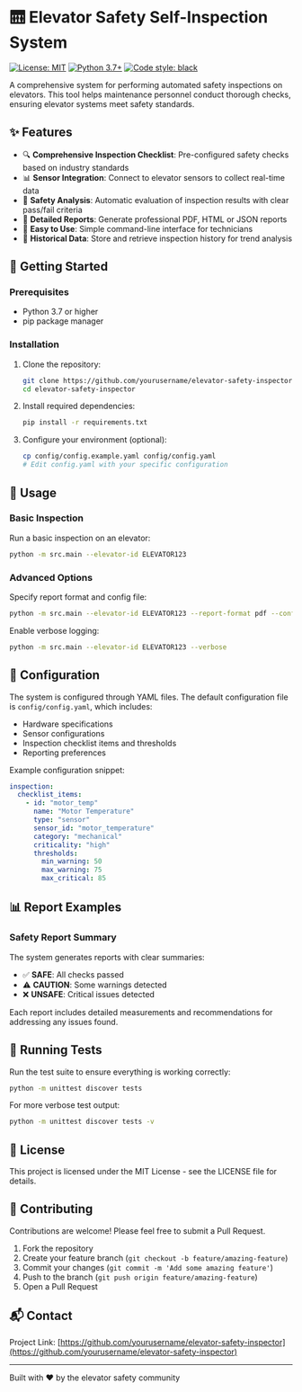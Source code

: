 # 🛗 Elevator Safety Self-Inspection System

[![License: MIT](https://img.shields.io/badge/License-MIT-yellow.svg)](https://opensource.org/licenses/MIT)
[![Python 3.7+](https://img.shields.io/badge/python-3.7+-blue.svg)](https://www.python.org/downloads/)
[![Code style: black](https://img.shields.io/badge/code%20style-black-000000.svg)](https://github.com/psf/black)

A comprehensive system for performing automated safety inspections on elevators. This tool helps maintenance personnel conduct thorough checks, ensuring elevator systems meet safety standards.

## ✨ Features

- 🔍 **Comprehensive Inspection Checklist**: Pre-configured safety checks based on industry standards
- 📊 **Sensor Integration**: Connect to elevator sensors to collect real-time data
- 🚨 **Safety Analysis**: Automatic evaluation of inspection results with clear pass/fail criteria
- 📝 **Detailed Reports**: Generate professional PDF, HTML or JSON reports
- 📱 **Easy to Use**: Simple command-line interface for technicians
- 💾 **Historical Data**: Store and retrieve inspection history for trend analysis

## 🚀 Getting Started

### Prerequisites

- Python 3.7 or higher
- pip package manager

### Installation

1. Clone the repository:
   ```bash
   git clone https://github.com/yourusername/elevator-safety-inspector.git
   cd elevator-safety-inspector
   ```

2. Install required dependencies:
   ```bash
   pip install -r requirements.txt
   ```

3. Configure your environment (optional):
   ```bash
   cp config/config.example.yaml config/config.yaml
   # Edit config.yaml with your specific configuration
   ```

## 📖 Usage

### Basic Inspection

Run a basic inspection on an elevator:

```bash
python -m src.main --elevator-id ELEVATOR123
```

### Advanced Options

Specify report format and config file:

```bash
python -m src.main --elevator-id ELEVATOR123 --report-format pdf --config path/to/custom/config.yaml
```

Enable verbose logging:

```bash
python -m src.main --elevator-id ELEVATOR123 --verbose
```

## 🔧 Configuration

The system is configured through YAML files. The default configuration file is `config/config.yaml`, which includes:

- Hardware specifications
- Sensor configurations
- Inspection checklist items and thresholds
- Reporting preferences

Example configuration snippet:

```yaml
inspection:
  checklist_items:
    - id: "motor_temp"
      name: "Motor Temperature"
      type: "sensor"
      sensor_id: "motor_temperature"
      category: "mechanical"
      criticality: "high"
      thresholds:
        min_warning: 50
        max_warning: 75
        max_critical: 85
```

## 📊 Report Examples

### Safety Report Summary

The system generates reports with clear summaries:

- ✅ **SAFE**: All checks passed
- ⚠️ **CAUTION**: Some warnings detected
- ❌ **UNSAFE**: Critical issues detected

Each report includes detailed measurements and recommendations for addressing any issues found.

## 🧪 Running Tests

Run the test suite to ensure everything is working correctly:

```bash
python -m unittest discover tests
```

For more verbose test output:

```bash
python -m unittest discover tests -v
```

## 📝 License

This project is licensed under the MIT License - see the LICENSE file for details.

## 🤝 Contributing

Contributions are welcome! Please feel free to submit a Pull Request.

1. Fork the repository
2. Create your feature branch (`git checkout -b feature/amazing-feature`)
3. Commit your changes (`git commit -m 'Add some amazing feature'`)
4. Push to the branch (`git push origin feature/amazing-feature`)
5. Open a Pull Request

## 📬 Contact

Project Link: [https://github.com/yourusername/elevator-safety-inspector](https://github.com/yourusername/elevator-safety-inspector)

---

Built with ❤️ by the elevator safety community
